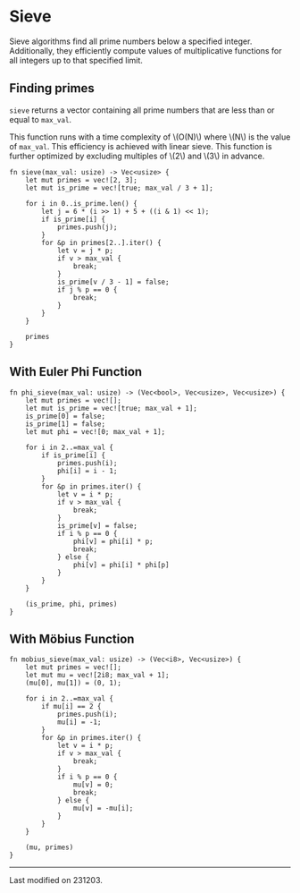 # Sieve

Sieve algorithms find all prime numbers below a specified integer. Additionally, they efficiently compute values of multiplicative functions for all integers up to that specified limit.

## Finding primes
`sieve` returns a vector containing all prime numbers that are less than or equal to `max_val`.

This function runs with a time complexity of \\(O(N)\\) where \\(N\\) is the value of `max_val`. This efficiency is achieved with linear sieve.
This function is further optimized by excluding multiples of \\(2\\) and \\(3\\) in advance.

```rust,noplayground
fn sieve(max_val: usize) -> Vec<usize> {
	let mut primes = vec![2, 3];
	let mut is_prime = vec![true; max_val / 3 + 1];

	for i in 0..is_prime.len() {
		let j = 6 * (i >> 1) + 5 + ((i & 1) << 1);
		if is_prime[i] {
			primes.push(j);
		}
		for &p in primes[2..].iter() {
			let v = j * p;
			if v > max_val {
				break;
			}
			is_prime[v / 3 - 1] = false;
			if j % p == 0 {
				break;
			}
		}
	}

	primes
}
```

## With Euler Phi Function
```rust,noplayground
fn phi_sieve(max_val: usize) -> (Vec<bool>, Vec<usize>, Vec<usize>) {
    let mut primes = vec![];
    let mut is_prime = vec![true; max_val + 1];
    is_prime[0] = false;
    is_prime[1] = false;
    let mut phi = vec![0; max_val + 1];

    for i in 2..=max_val {
        if is_prime[i] {
            primes.push(i);
            phi[i] = i - 1;
        }
        for &p in primes.iter() {
            let v = i * p;
            if v > max_val {
                break;
            }
            is_prime[v] = false;
            if i % p == 0 {
                phi[v] = phi[i] * p;
                break;
            } else {
                phi[v] = phi[i] * phi[p]
            }
        }
    }

    (is_prime, phi, primes)
}
```

## With Möbius Function
```rust,noplayground
fn mobius_sieve(max_val: usize) -> (Vec<i8>, Vec<usize>) {
    let mut primes = vec![];
    let mut mu = vec![2i8; max_val + 1];
    (mu[0], mu[1]) = (0, 1);

    for i in 2..=max_val {
        if mu[i] == 2 {
            primes.push(i);
            mu[i] = -1;
        }
        for &p in primes.iter() {
            let v = i * p;
            if v > max_val {
                break;
            }
            if i % p == 0 {
                mu[v] = 0;
                break;
            } else {
                mu[v] = -mu[i];
            }
        }
    }

    (mu, primes)
}
```

---

Last modified on 231203.